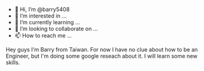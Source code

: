 - 👋 Hi, I’m @barry5408
- 👀 I’m interested in ...
- 🌱 I’m currently learning ...
- 💞️ I’m looking to collaborate on ...
- 📫 How to reach me ...

<!---
barry5408/barry5408 is a ✨ special ✨ repository because its `README.md` (this file) appears on your GitHub profile.
You can click the Preview link to take a look at your changes.
--->
Hey guys I'm Barry from Taiwan. For now I have no clue about how to be an Engineer, but I'm doing some google reseach about it. I will learn some new skills.
